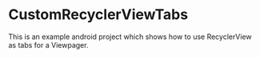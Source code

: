 # CustomRecyclerViewTabs
This is an example android project which shows how to use RecyclerView as tabs for a Viewpager.
